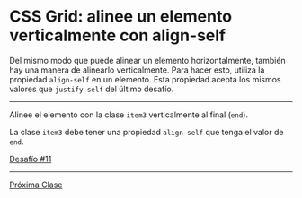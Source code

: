 # CSS Grid: alinee un elemento verticalmente con align-self

Del mismo modo que puede alinear un elemento horizontalmente, también hay una manera de alinearlo verticalmente. Para hacer esto, utiliza la propiedad `align-self` en un elemento. Esta propiedad acepta los mismos valores que `justify-self` del último desafío.

----
Alinee el elemento con la clase `item3` verticalmente al final (`end`).

La clase `item3` debe tener una propiedad `align-self` que tenga el valor de `end`.

[Desafío #11](https://codepen.io/sebastiantorres86/pen/MWwjbVV?editors=1100)

----
[Próxima Clase](https://github.com/sebastiantorres86/Curso-CSS-Grid/blob/master/12-alinear-horizontalmente-con-justify-items.md)